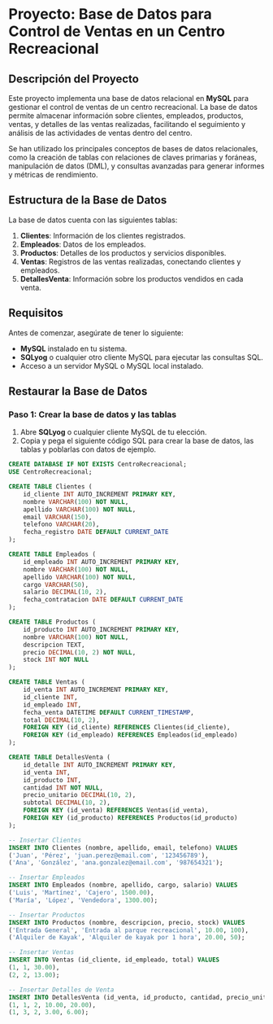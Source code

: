# Proyecto: Base de Datos para Control de Ventas en un Centro Recreacional

## Descripción del Proyecto

Este proyecto implementa una base de datos relacional en **MySQL** para gestionar el control de ventas de un centro recreacional. La base de datos permite almacenar información sobre clientes, empleados, productos, ventas, y detalles de las ventas realizadas, facilitando el seguimiento y análisis de las actividades de ventas dentro del centro.

Se han utilizado los principales conceptos de bases de datos relacionales, como la creación de tablas con relaciones de claves primarias y foráneas, manipulación de datos (DML), y consultas avanzadas para generar informes y métricas de rendimiento.

## Estructura de la Base de Datos

La base de datos cuenta con las siguientes tablas:
1. **Clientes**: Información de los clientes registrados.
2. **Empleados**: Datos de los empleados.
3. **Productos**: Detalles de los productos y servicios disponibles.
4. **Ventas**: Registros de las ventas realizadas, conectando clientes y empleados.
5. **DetallesVenta**: Información sobre los productos vendidos en cada venta.

## Requisitos

Antes de comenzar, asegúrate de tener lo siguiente:
- **MySQL** instalado en tu sistema.
- **SQLyog** o cualquier otro cliente MySQL para ejecutar las consultas SQL.
- Acceso a un servidor MySQL o MySQL local instalado.

## Restaurar la Base de Datos

### Paso 1: Crear la base de datos y las tablas

1. Abre **SQLyog** o cualquier cliente MySQL de tu elección.
2. Copia y pega el siguiente código SQL para crear la base de datos, las tablas y poblarlas con datos de ejemplo.

```sql
CREATE DATABASE IF NOT EXISTS CentroRecreacional;
USE CentroRecreacional;

CREATE TABLE Clientes (
    id_cliente INT AUTO_INCREMENT PRIMARY KEY,
    nombre VARCHAR(100) NOT NULL,
    apellido VARCHAR(100) NOT NULL,
    email VARCHAR(150),
    telefono VARCHAR(20),
    fecha_registro DATE DEFAULT CURRENT_DATE
);

CREATE TABLE Empleados (
    id_empleado INT AUTO_INCREMENT PRIMARY KEY,
    nombre VARCHAR(100) NOT NULL,
    apellido VARCHAR(100) NOT NULL,
    cargo VARCHAR(50),
    salario DECIMAL(10, 2),
    fecha_contratacion DATE DEFAULT CURRENT_DATE
);

CREATE TABLE Productos (
    id_producto INT AUTO_INCREMENT PRIMARY KEY,
    nombre VARCHAR(100) NOT NULL,
    descripcion TEXT,
    precio DECIMAL(10, 2) NOT NULL,
    stock INT NOT NULL
);

CREATE TABLE Ventas (
    id_venta INT AUTO_INCREMENT PRIMARY KEY,
    id_cliente INT,
    id_empleado INT,
    fecha_venta DATETIME DEFAULT CURRENT_TIMESTAMP,
    total DECIMAL(10, 2),
    FOREIGN KEY (id_cliente) REFERENCES Clientes(id_cliente),
    FOREIGN KEY (id_empleado) REFERENCES Empleados(id_empleado)
);

CREATE TABLE DetallesVenta (
    id_detalle INT AUTO_INCREMENT PRIMARY KEY,
    id_venta INT,
    id_producto INT,
    cantidad INT NOT NULL,
    precio_unitario DECIMAL(10, 2),
    subtotal DECIMAL(10, 2),
    FOREIGN KEY (id_venta) REFERENCES Ventas(id_venta),
    FOREIGN KEY (id_producto) REFERENCES Productos(id_producto)
);

-- Insertar Clientes
INSERT INTO Clientes (nombre, apellido, email, telefono) VALUES
('Juan', 'Pérez', 'juan.perez@email.com', '123456789'),
('Ana', 'González', 'ana.gonzalez@email.com', '987654321');

-- Insertar Empleados
INSERT INTO Empleados (nombre, apellido, cargo, salario) VALUES
('Luis', 'Martínez', 'Cajero', 1500.00),
('María', 'López', 'Vendedora', 1300.00);

-- Insertar Productos
INSERT INTO Productos (nombre, descripcion, precio, stock) VALUES
('Entrada General', 'Entrada al parque recreacional', 10.00, 100),
('Alquiler de Kayak', 'Alquiler de kayak por 1 hora', 20.00, 50);

-- Insertar Ventas
INSERT INTO Ventas (id_cliente, id_empleado, total) VALUES
(1, 1, 30.00),
(2, 2, 13.00);

-- Insertar Detalles de Venta
INSERT INTO DetallesVenta (id_venta, id_producto, cantidad, precio_unitario, subtotal) VALUES
(1, 1, 2, 10.00, 20.00),
(1, 3, 2, 3.00, 6.00);
